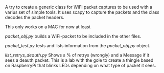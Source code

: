 A try to create a generic class for WiFi packet captures to be used with a varius set of simple tools.
It uses scapy to capture the packets and the class decodes the packet headers.

This only works on a MAC for now at least

*packet_obj.py* builds a WiFi-packet to be included in the other files.

*packet_test.py* tests and lists information from the *packet_obj.py* object.

*list_retrys_deauth.py* Shows a % of retrys (wrongly) and a Message if it sees a deauth packet. This is a lab with the gole to create a thingie based on RaspberryPi that blinks LEDs depending on what type of packet it sees.
